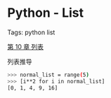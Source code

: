 # Python - List

Tags: python list

[第 10 章 列表](https://gitee.com/mrhuangyuhui/notes/blob/master/books/python/python3-prog/ch10.md)

列表推导

```bash
>>> normal_list = range(5)
>>> [i**2 for i in normal_list]
[0, 1, 4, 9, 16]
```